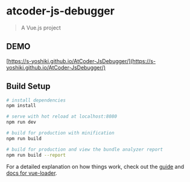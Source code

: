 # atcoder-js-debugger

> A Vue.js project

## DEMO

[https://s-yoshiki.github.io/AtCoder-JsDebugger/](https://s-yoshiki.github.io/AtCoder-JsDebugger/)

## Build Setup

``` bash
# install dependencies
npm install

# serve with hot reload at localhost:8080
npm run dev

# build for production with minification
npm run build

# build for production and view the bundle analyzer report
npm run build --report
```

For a detailed explanation on how things work, check out the [guide](http://vuejs-templates.github.io/webpack/) and [docs for vue-loader](http://vuejs.github.io/vue-loader).
